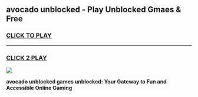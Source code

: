 
## avocado unblocked - Play Unblocked Gmaes & Free
<h3>
<a href="https://news.freeplayer.one?title=avocado_unblocked&ref=23F">CLICK TO PLAY</a></h3>
<hr>

<h3>
<a href="https://news.freeplayer.one?title=avocado_unblocked&ref=23F">CLICK 2 PLAY</a>
  
</h3>

<a href="https://news.freeplayer.one?title=avocado_unblocked&ref=23F/"><img src="https://clearcache.store/games.png"></a>


**avocado unblocked games unblocked: Your Gateway to Fun and Accessible Online Gaming**
